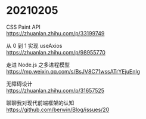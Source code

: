 # 20210205

CSS Paint API  
https://zhuanlan.zhihu.com/p/33199749

从 0 到 1 实现 useAxios  
https://zhuanlan.zhihu.com/p/98955770

走进 Node.js 之多进程模型  
https://mp.weixin.qq.com/s/BsJV8C71wssATrYEjuEnlg

无障碍设计  
https://zhuanlan.zhihu.com/p/31657525

聊聊我对现代前端框架的认知  
https://github.com/berwin/Blog/issues/20
